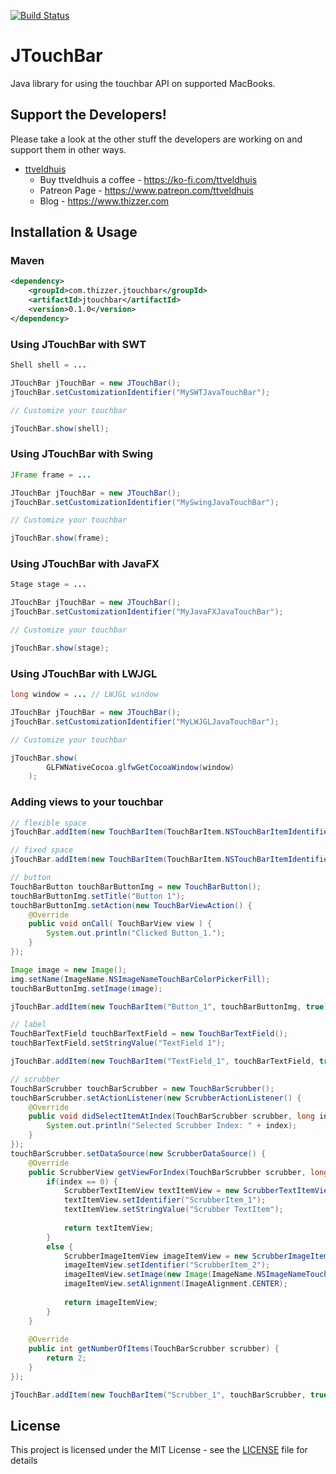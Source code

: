 [![Build Status](https://travis-ci.org/Thizzer/JTouchBar.svg?branch=master)](https://travis-ci.org/Thizzer/JTouchBar)

# JTouchBar

Java library for using the touchbar API on supported MacBooks.

## Support the Developers!

Please take a look at the other stuff the developers are working on and support them in other ways.

* [ttveldhuis](https://github.com/ttveldhuis)
  * Buy ttveldhuis a coffee - https://ko-fi.com/ttveldhuis
  * Patreon Page - https://www.patreon.com/ttveldhuis  
  * Blog - https://www.thizzer.com
  
## Installation & Usage

### Maven

```xml
<dependency>
	<groupId>com.thizzer.jtouchbar</groupId>
	<artifactId>jtouchbar</artifactId>
	<version>0.1.0</version>
</dependency>
```

### Using JTouchBar with SWT

```java
Shell shell = ...

JTouchBar jTouchBar = new JTouchBar();
jTouchBar.setCustomizationIdentifier("MySWTJavaTouchBar");

// Customize your touchbar

jTouchBar.show(shell);
```

### Using JTouchBar with Swing

```java
JFrame frame = ...

JTouchBar jTouchBar = new JTouchBar();
jTouchBar.setCustomizationIdentifier("MySwingJavaTouchBar");

// Customize your touchbar

jTouchBar.show(frame);
```

### Using JTouchBar with JavaFX

```java
Stage stage = ...

JTouchBar jTouchBar = new JTouchBar();
jTouchBar.setCustomizationIdentifier("MyJavaFXJavaTouchBar");

// Customize your touchbar

jTouchBar.show(stage);
```

### Using JTouchBar with LWJGL

```java
long window = ... // LWJGL window

JTouchBar jTouchBar = new JTouchBar();
jTouchBar.setCustomizationIdentifier("MyLWJGLJavaTouchBar");

// Customize your touchbar

jTouchBar.show(
		GLFWNativeCocoa.glfwGetCocoaWindow(window)
	);
```

### Adding views to your touchbar

```java
// flexible space
jTouchBar.addItem(new TouchBarItem(TouchBarItem.NSTouchBarItemIdentifierFlexibleSpace));

// fixed space
jTouchBar.addItem(new TouchBarItem(TouchBarItem.NSTouchBarItemIdentifierFixedSpaceSmall));

// button
TouchBarButton touchBarButtonImg = new TouchBarButton();
touchBarButtonImg.setTitle("Button 1");
touchBarButtonImg.setAction(new TouchBarViewAction() {
	@Override
	public void onCall( TouchBarView view ) {
		System.out.println("Clicked Button_1.");
	}
});

Image image = new Image();
img.setName(ImageName.NSImageNameTouchBarColorPickerFill);
touchBarButtonImg.setImage(image);

jTouchBar.addItem(new TouchBarItem("Button_1", touchBarButtonImg, true));

// label
TouchBarTextField touchBarTextField = new TouchBarTextField();
touchBarTextField.setStringValue("TextField 1");

jTouchBar.addItem(new TouchBarItem("TextField_1", touchBarTextField, true));

// scrubber
TouchBarScrubber touchBarScrubber = new TouchBarScrubber();
touchBarScrubber.setActionListener(new ScrubberActionListener() {
	@Override
	public void didSelectItemAtIndex(TouchBarScrubber scrubber, long index) {
		System.out.println("Selected Scrubber Index: " + index);
	}
});
touchBarScrubber.setDataSource(new ScrubberDataSource() {
	@Override
	public ScrubberView getViewForIndex(TouchBarScrubber scrubber, long index) {
		if(index == 0) {
			ScrubberTextItemView textItemView = new ScrubberTextItemView();
			textItemView.setIdentifier("ScrubberItem_1");
			textItemView.setStringValue("Scrubber TextItem");
			
			return textItemView;
		}
		else {
			ScrubberImageItemView imageItemView = new ScrubberImageItemView();
			imageItemView.setIdentifier("ScrubberItem_2");
			imageItemView.setImage(new Image(ImageName.NSImageNameTouchBarAlarmTemplate, false));
			imageItemView.setAlignment(ImageAlignment.CENTER);
			
			return imageItemView;
		}
	}
	
	@Override
	public int getNumberOfItems(TouchBarScrubber scrubber) {
		return 2;
	}
});

jTouchBar.addItem(new TouchBarItem("Scrubber_1", touchBarScrubber, true));
```

## License

This project is licensed under the MIT License - see the [LICENSE](LICENSE) file for details
